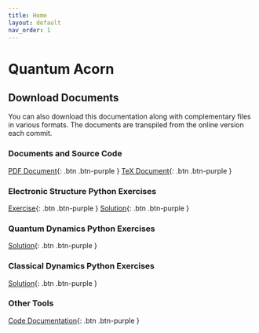 ```yaml
---
title: Home
layout: default
nav_order: 1
---
```


# Quantum Acorn

## Download Documents

You can also download this documentation along with complementary files in various formats. The documents are transpiled from the online version each commit.

### Documents and Source Code

[PDF Document](/acorn/tex/main.pdf){: .btn .btn-purple }
[TeX Document](/acorn/tex/main.tex){: .btn .btn-purple }

### Electronic Structure Python Exercises

[Exercise](/acorn/python/exercise/resmet_exercise.py){: .btn .btn-purple }
[Solution](/acorn/python/resmet.py){: .btn .btn-purple }

### Quantum Dynamics Python Exercises

<!--[Exercise](/acorn/python/exercise/neqdet_exercise.py){: .btn .btn-purple }-->
[Solution](/acorn/python/neqdet.py){: .btn .btn-purple }

### Classical Dynamics Python Exercises

<!--[Exercise](/acorn/python/exercise/shcdet_exercise.py){: .btn .btn-purple }-->
[Solution](/acorn/python/shcdet.py){: .btn .btn-purple }

### Other Tools

[Code Documentation](/acorn/code){: .btn .btn-purple }
